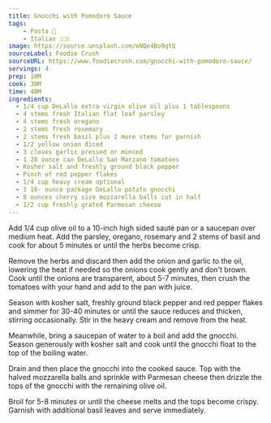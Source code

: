 ```yaml
---
title: Gnocchi with Pomodoro Sauce
tags:
    - Pasta 🍝
    - Italian 🇮🇹
image: https://source.unsplash.com/eNQo4Bo9qtQ
sourceLabel: Foodie Crush
sourceURL: https://www.foodiecrush.com/gnocchi-with-pomodoro-sauce/
servings: 4
prep: 10M
cook: 30M
time: 40M
ingredients:
  - 1/4 cup DeLallo extra virgin olive oil plus 1 tablespoons
  - 4 stems fresh Italian flat leaf parsley
  - 4 stems fresh oregano
  - 2 stems fresh rosemary
  - 2 stems fresh basil plus 2 more stems for garnish
  - 1/2 yellow onion diced
  - 3 cloves garlic pressed or minced
  - 1 28 ounce can DeLallo San Marzano tomatoes
  - Kosher salt and freshly ground black pepper
  - Pinch of red pepper flakes
  - 1/4 cup heavy cream optional
  - 1 16- ounce package DeLallo potato gnocchi
  - 8 ounces cherry size mozzarella balls cut in half
  - 1/2 cup freshly grated Parmesan cheese
---
```

Add 1/4 cup olive oil to a 10-inch high sided sauté pan or a saucepan over medium heat. Add the parsley, oregano, rosemary and 2 stems of basil and cook for about 5 minutes or until the herbs become crisp.

Remove the herbs and discard then add the onion and garlic to the oil, lowering the heat if needed so the onions cook gently and don't brown. Cook until the onions are transparent, about 5-7 minutes, then crush the tomatoes with your hand and add to the pan with juice.

Season with kosher salt, freshly ground black pepper and red pepper flakes and simmer for 30-40 minutes or until the sauce reduces and thicken, stirring occasionally. Stir in the heavy cream and remove from the heat.

Meanwhile, bring a saucepan of water to a boil and add the gnocchi. Season generously with kosher salt and cook until the gnocchi float to the top of the boiling water.

Drain and then place the gnocchi into the cooked sauce. Top with the halved mozzarella balls and sprinkle with Parmesan cheese then drizzle the tops of the gnocchi with the remaining olive oil.

Broil for 5-8 minutes or until the cheese melts and the tops become crispy. Garnish with additional basil leaves and serve immediately.